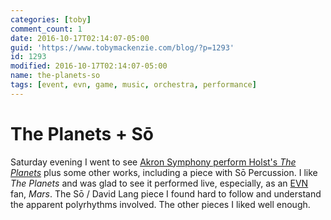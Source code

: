 ```yaml
---
categories: [toby]
comment_count: 1
date: 2016-10-17T02:14:07-05:00
guid: 'https://www.tobymackenzie.com/blog/?p=1293'
id: 1293
modified: 2016-10-17T02:14:07-05:00
name: the-planets-so
tags: [event, evn, game, music, orchestra, performance]
---
```


The Planets + Sō
=================

Saturday evening I went to see [Akron Symphony perform Holst's *The Planets*](https://akronsymphony.org/concerts/the-planets-so.3923) plus some other works, including a piece with Sō Percussion.  I like *The Planets* and was glad to see it performed live, especially, as an [EVN](http://www.ambrosiasw.com/games/evn) fan, *Mars*.  The Sō / David Lang piece I found hard to follow and understand the apparent polyrhythms involved.  The other pieces I liked well enough.
